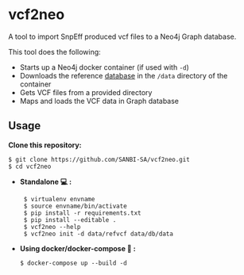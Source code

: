 # **vcf2neo**

A tool to import SnpEff produced vcf files to a Neo4j Graph database.

This tool does the following:

-   Starts up a Neo4j docker container (if used with `-d`)
-   Downloads the reference [database](https://zenodo.org/record/252101#.WIHfgvF95hH) in the `/data` directory of the container
-   Gets VCF files from a provided directory
-   Maps and loads the VCF data in Graph database

## Usage

**Clone this repository:**

```
$ git clone https://github.com/SANBI-SA/vcf2neo.git
$ cd vcf2neo
```

-   **Standalone :computer: :**

    ```
     $ virtualenv envname
     $ source envname/bin/activate
     $ pip install -r requirements.txt
     $ pip install --editable .
     $ vcf2neo --help
     $ vcf2neo init -d data/refvcf data/db/data
    ```

-   **Using docker/docker-compose :whale: :**

    ```
    $ docker-compose up --build -d
    ```
